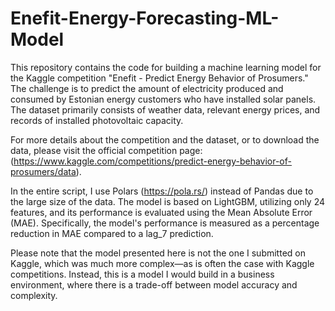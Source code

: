 # Enefit-Energy-Forecasting-ML-Model
This repository contains the code for building a machine learning model for the Kaggle competition "Enefit - Predict Energy Behavior of Prosumers." The challenge is to predict the amount of electricity produced and consumed by Estonian energy customers who have installed solar panels. The dataset primarily consists of weather data, relevant energy prices, and records of installed photovoltaic capacity.

For more details about the competition and the dataset, or to download the data, please visit the official competition page: (https://www.kaggle.com/competitions/predict-energy-behavior-of-prosumers/data).

In the entire script, I use Polars (https://pola.rs/) instead of Pandas due to the large size of the data. The model is based on LightGBM, utilizing only 24 features, and its performance is evaluated using the Mean Absolute Error (MAE). Specifically, the model's performance is measured as a percentage reduction in MAE compared to a lag_7 prediction.

Please note that the model presented here is not the one I submitted on Kaggle, which was much more complex—as is often the case with Kaggle competitions. Instead, this is a model I would build in a business environment, where there is a trade-off between model accuracy and complexity.

